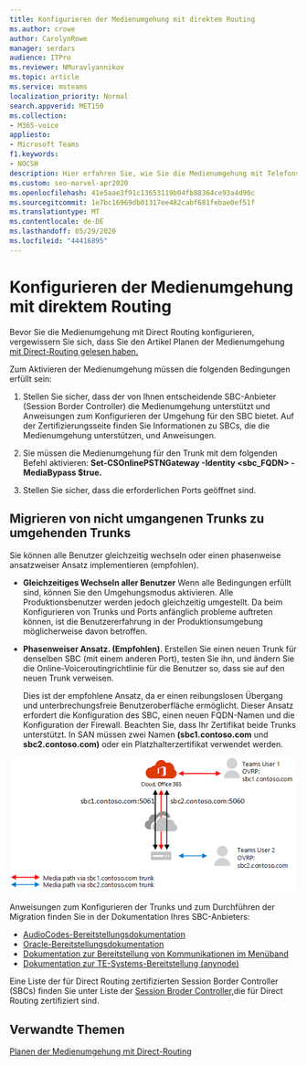 ```yaml
---
title: Konfigurieren der Medienumgehung mit direktem Routing
ms.author: crowe
author: CarolynRowe
manager: serdars
audience: ITPro
ms.reviewer: NMuravlyannikov
ms.topic: article
ms.service: msteams
localization_priority: Normal
search.appverid: MET150
ms.collection:
- M365-voice
appliesto:
- Microsoft Teams
f1.keywords:
- NOCSH
description: Hier erfahren Sie, wie Sie die Medienumgehung mit Telefonsystem Direct-Routing für Microsoft Teams konfigurieren, indem Sie alle Benutzer auf einmal wechseln oder einen phasenweise Ansatz implementieren (empfohlen).
ms.custom: seo-marvel-apr2020
ms.openlocfilehash: 41e5aae3f91c13653119b04fb88364ce93a4d90c
ms.sourcegitcommit: 1e7bc16969db01317ee482cabf681febae0ef51f
ms.translationtype: MT
ms.contentlocale: de-DE
ms.lasthandoff: 05/29/2020
ms.locfileid: "44416895"
---
```

# <a name="configure-media-bypass-with-direct-routing"></a>Konfigurieren der Medienumgehung mit direktem Routing

Bevor Sie die Medienumgehung mit Direct Routing konfigurieren, vergewissern Sie sich, dass Sie den Artikel Planen der Medienumgehung [mit Direct-Routing gelesen haben.](direct-routing-plan-media-bypass.md)

Zum Aktivieren der Medienumgehung müssen die folgenden Bedingungen erfüllt sein:

1.    Stellen Sie sicher, dass der von Ihnen entscheidende SBC-Anbieter (Session Border Controller) die Medienumgehung unterstützt und Anweisungen zum Konfigurieren der Umgehung für den SBC bietet. Auf der Zertifizierungsseite finden Sie Informationen zu SBCs, die die Medienumgehung unterstützen, und Anweisungen.

2.    Sie müssen die Medienumgehung für den Trunk mit dem folgenden Befehl aktivieren: **Set-CSOnlinePSTNGateway -Identity <sbc_FQDN> -MediaBypass $true.**

3.    Stellen Sie sicher, dass die erforderlichen Ports geöffnet sind. 


## <a name="migrate-from-non-bypassed-trunks-to-bypass-enabled-trunks"></a>Migrieren von nicht umgangenen Trunks zu umgehenden Trunks

Sie können alle Benutzer gleichzeitig wechseln oder einen phasenweise ansatzweiser Ansatz implementieren (empfohlen).

- **Gleichzeitiges Wechseln aller Benutzer** Wenn alle Bedingungen erfüllt sind, können Sie den Umgehungsmodus aktivieren. Alle Produktionsbenutzer werden jedoch gleichzeitig umgestellt. Da beim Konfigurieren von Trunks und Ports anfänglich probleme auftreten können, ist die Benutzererfahrung in der Produktionsumgebung möglicherweise davon betroffen. 

- **Phasenweiser Ansatz. (Empfohlen)**.  Erstellen Sie einen neuen Trunk für denselben SBC (mit einem anderen Port), testen Sie ihn, und ändern Sie die Online-Voiceroutingrichtlinie für die Benutzer so, dass sie auf den neuen Trunk verweisen. 

  Dies ist der empfohlene Ansatz, da er einen reibungslosen Übergang und unterbrechungsfreie Benutzeroberfläche ermöglicht. Dieser Ansatz erfordert die Konfiguration des SBC, einen neuen FQDN-Namen und die Konfiguration der Firewall. Beachten Sie, dass Ihr Zertifikat beide Trunks unterstützt. In SAN müssen zwei Namen **(sbc1.contoso.com** und **sbc2.contoso.com)** oder ein Platzhalterzertifikat verwendet werden.

![Migrieren von nicht umgangenen Trunks zu umgehungsfähigen Trunks)](media/direct-routing-media-bypass-8.png)

Anweisungen zum Konfigurieren der Trunks und zum Durchführen der Migration finden Sie in der Dokumentation Ihres SBC-Anbieters:

- [AudioCodes-Bereitstellungsdokumentation](https://www.audiocodes.com/solutions-products/products/products-for-microsoft-365/direct-routing-for-microsoft-teams)
- [Oracle-Bereitstellungsdokumentation](https://www.oracle.com/industries/communications/enterprise-session-border-controller/microsoft.html)
- [Dokumentation zur Bereitstellung von Kommunikationen im Menüband](https://ribboncommunications.com/solutions/enterprise-solutions/microsoft-solutions/direct-routing-microsoft-teams-calling)
- [Dokumentation zur TE-Systems-Bereitstellung (anynode)](https://www.anynode.de/anynode-and-microsoft-teams/)

Eine Liste der für Direct Routing zertifizierten Session Border Controller (SBCs) finden Sie unter Liste der [Session Broder Controller,](direct-routing-border-controllers.md)die für Direct Routing zertifiziert sind.



## <a name="related-topics"></a>Verwandte Themen

[Planen der Medienumgehung mit Direct-Routing](direct-routing-plan-media-bypass.md)



